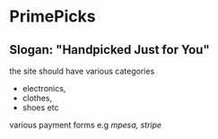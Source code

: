 # PrimePicks

## Slogan: "Handpicked Just for You"

the site should have various categories

- electronics,
- clothes,
- shoes
  etc

various payment forms e.g _mpesa, stripe_
